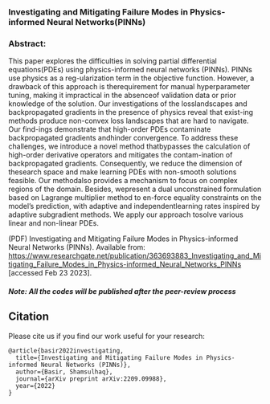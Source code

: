 ### Investigating and Mitigating Failure Modes in Physics-informed Neural Networks(PINNs)


### Abstract:
This paper explores the difficulties in solving partial differential equations(PDEs) using physics-informed neural networks (PINNs). PINNs use physics as a reg-ularization term in the objective function. However, a drawback of this approach is therequirement for manual hyperparameter tuning, making it impractical in the absenceof validation data or prior knowledge of the solution. Our investigations of the losslandscapes and backpropagated gradients in the presence of physics reveal that exist-ing methods produce non-convex loss landscapes that are hard to navigate. Our find-ings demonstrate that high-order PDEs contaminate backpropagated gradients andhinder convergence. To address these challenges, we introduce a novel method thatbypasses the calculation of high-order derivative operators and mitigates the contam-ination of backpropagated gradients. Consequently, we reduce the dimension of thesearch space and make learning PDEs with non-smooth solutions feasible. Our methodalso provides a mechanism to focus on complex regions of the domain. Besides, wepresent a dual unconstrained formulation based on Lagrange multiplier method to en-force equality constraints on the model’s prediction, with adaptive and independentlearning rates inspired by adaptive subgradient methods. We apply our approach tosolve various linear and non-linear PDEs. 

(PDF) Investigating and Mitigating Failure Modes in Physics-informed Neural Networks (PINNs). Available from: https://www.researchgate.net/publication/363693883_Investigating_and_Mitigating_Failure_Modes_in_Physics-informed_Neural_Networks_PINNs [accessed Feb 23 2023].


##### Note: All the codes will be published after the peer-review process


## Citation
Please cite us if you find our work useful for your research:
```
@article{basir2022investigating,
  title={Investigating and Mitigating Failure Modes in Physics-informed Neural Networks (PINNs)},
  author={Basir, Shamsulhaq},
  journal={arXiv preprint arXiv:2209.09988},
  year={2022}
}
```
